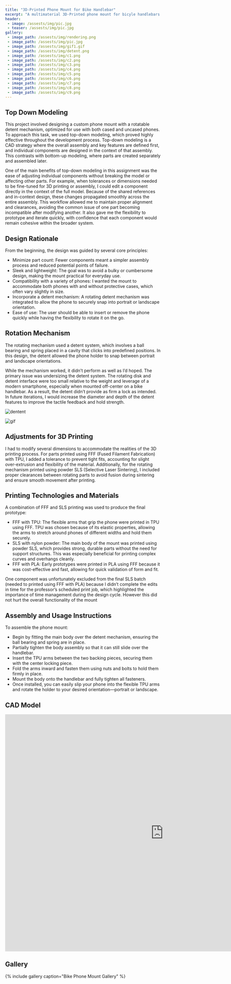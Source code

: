 ```yaml
---
title: "3D-Printed Phone Mount for Bike Handlebar"
excerpt: "A multimaterial 3D-Printed phone mount for bicyle handlebars using top-down modeling, fully customizable to user phone."
header:
 - image: /assests/img/pic.jpg
 - teaser: /assests/img/pic.jpg
gallery: 
 - image_path: /assests/img/rendering.png
 - image_path: /assests/img/pic.jpg
 - image_path: /assests/img/gif1.gif
 - image_path: /assests/img/detent.png
 - image_path: /assests/img/c1.png
 - image_path: /assests/img/c2.png
 - image_path: /assests/img/c3.png
 - image_path: /assests/img/c4.png
 - image_path: /assests/img/c5.png
 - image_path: /assests/img/c6.png
 - image_path: /assests/img/c7.png
 - image_path: /assests/img/c8.png
 - image_path: /assests/img/c9.png
---
```


## Top Down Modeling
This project involved designing a custom phone mount with a rotatable detent mechanism, optimized for use with both cased and uncased phones. To approach this task, we used top-down modeling, which proved highly effective throughout the development process. Top-down modeling is a CAD strategy where the overall assembly and key features are defined first, and individual components are designed in the context of that assembly. This contrasts with bottom-up modeling, where parts are created separately and assembled later.

One of the main benefits of top-down modeling in this assignment was the ease of adjusting individual components without breaking the model or affecting other parts. For example, when tolerances or dimensions needed to be fine-tuned for 3D printing or assembly, I could edit a component directly in the context of the full model. Because of the shared references and in-context design, these changes propagated smoothly across the entire assembly. This workflow allowed me to maintain proper alignment and clearances, avoiding the common issue of one part becoming incompatible after modifying another. It also gave me the flexibility to prototype and iterate quickly, with confidence that each component would remain cohesive within the broader system.

##  Design Rationale
From the beginning, the design was guided by several core principles:
- Minimize part count: Fewer components meant a simpler assembly process and reduced potential points of failure.
- Sleek and lightweight: The goal was to avoid a bulky or cumbersome design, making the mount practical for everyday use.
- Compatibility with a variety of phones: I wanted the mount to accommodate both phones with and without protective cases, which often vary slightly in size.
- Incorporate a detent mechanism: A rotating detent mechanism was integrated to allow the phone to securely snap into portrait or landscape orientation.
- Ease of use: The user should be able to insert or remove the phone quickly while having the flexibility to rotate it on the go.

## Rotation Mechanism
The rotating mechanism used a detent system, which involves a ball bearing and spring placed in a cavity that clicks into predefined positions. In this design, the detent allowed the phone holder to snap between portrait and landscape orientations.

While the mechanism worked, it didn’t perform as well as I’d hoped. The primary issue was undersizing the detent system. The rotating disk and detent interface were too small relative to the weight and leverage of a modern smartphone, especially when mounted off-center on a bike handlebar. As a result, the detent didn’t provide as firm a lock as intended. In future iterations, I would increase the diameter and depth of the detent features to improve the tactile feedback and hold strength.

![dentent](/assests/img/detent.png)

![gif](/assests/img/gif1.gif)

## Adjustments for 3D Printing
I had to modify several dimensions to accommodate the realities of the 3D printing process. For parts printed using FFF (Fused Filament Fabrication) with TPU, I added a tolerance to prevent tight fits, accounting for slight over-extrusion and flexibility of the material. Additionally, for the rotating mechanism printed using powder SLS (Selective Laser Sintering), I included proper clearances between rotating parts to avoid fusion during sintering and ensure smooth movement after printing.

## Printing Technologies and Materials
A combination of FFF and SLS printing was used to produce the final prototype:
- FFF with TPU: The flexible arms that grip the phone were printed in TPU using FFF. TPU was chosen because of its elastic properties, allowing the arms to stretch around phones of different widths and hold them securely.
- SLS with nylon powder: The main body of the mount was printed using powder SLS, which provides strong, durable parts without the need for support structures. This was especially beneficial for printing complex curves and overhangs cleanly.
- FFF with PLA: Early prototypes were printed in PLA using FFF because it was cost-effective and fast, allowing for quick validation of form and fit.

One component was unfortunately excluded from the final SLS batch (needed to printed using FFF with PLA) because I didn’t complete the edits in time for the professor’s scheduled print job, which highlighted the importance of time management during the design cycle. However this did not hurt the overall functionality of the mount

## Assembly and Usage Instructions
To assemble the phone mount:
- Begin by fitting the main body over the detent mechanism, ensuring the ball bearing and spring are in place.
- Partially tighten the body assembly so that it can still slide over the handlebar.
- Insert the TPU arms between the two backing pieces, securing them with the center locking piece.
- Fold the arms inward and fasten them using nuts and bolts to hold them firmly in place.
- Mount the body onto the handlebar and fully tighten all fasteners.
- Once installed, you can easily slip your phone into the flexible TPU arms and rotate the holder to your desired orientation—portrait or landscape.

## CAD Model
<iframe src="https://vanderbilt643.autodesk360.com/shares/public/SH286ddQT78850c0d8a46baa72797a60dee6?mode=embed" width="1024" height="768" allowfullscreen="true" webkitallowfullscreen="true" mozallowfullscreen="true"  frameborder="0"></iframe>

## Gallery
{% include gallery caption="Bike Phone Mount Gallery" %}
